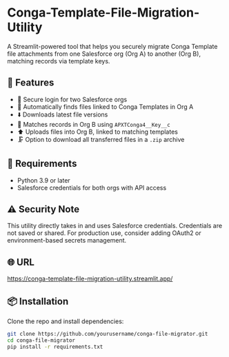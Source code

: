 # Conga-Template-File-Migration-Utility

A Streamlit-powered tool that helps you securely migrate Conga Template file attachments from one Salesforce org (Org A) to another (Org B), matching records via template keys.

## 🚀 Features

- 🔐 Secure login for two Salesforce orgs
- 📂 Automatically finds files linked to Conga Templates in Org A
- ⬇️ Downloads latest file versions
- 🔄 Matches records in Org B using `APXTConga4__Key__c`
- ⬆️ Uploads files into Org B, linked to matching templates
- 🗜 Option to download all transferred files in a `.zip` archive

## 🧱 Requirements

- Python 3.9 or later
- Salesforce credentials for both orgs with API access

## ⚠️ Security Note
This utility directly takes in and uses Salesforce credentials.
Credentials are not saved or shared.
For production use, consider adding OAuth2 or environment-based secrets management.

## 🌐 URL
https://conga-template-file-migration-utility.streamlit.app/

## 📦 Installation

Clone the repo and install dependencies:

```bash
git clone https://github.com/yourusername/conga-file-migrator.git
cd conga-file-migrator
pip install -r requirements.txt

